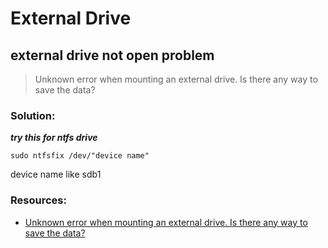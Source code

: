 # External Drive

## external drive not open problem

> Unknown error when mounting an external drive. Is there any way to save the data?

### Solution:

**_try this for ntfs drive_**

`sudo ntfsfix /dev/"device name"`

device name like sdb1

### Resources:

- [Unknown error when mounting an external drive. Is there any way to save the data?](https://www.reddit.com/r/Fedora/comments/gs8bug/unknown_error_when_mounting_an_external_drive_is/)
